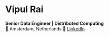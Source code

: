 # Vipul Rai  
**Senior Data Engineer | Distributed Computing**  
📍 Amsterdam, Netherlands
🔗 [LinkedIn](http://linkedin.com/in/vipulrai)  
